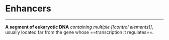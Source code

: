 # Enhancers
---
**A segment of eukaryotic DNA** *containing multiple [[control elements]]*, usually located far from the gene whose ==transcription it regulates==.